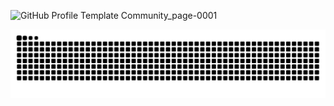 
![GitHub Profile Template Community_page-0001](https://github.com/user-attachments/assets/b9d1a32c-5dc7-4198-97cf-350fe03ee1bd)



<picture>
  <source media="(prefers-color-scheme: dark)" srcset="https://raw.githubusercontent.com/mohanganesh3/mohanganesh3/output/github-snake-dark.svg" />
  <source media="(prefers-color-scheme: light)" srcset="https://raw.githubusercontent.com/mohanganesh3/mohanganesh3/output/github-snake.svg" />
  <img alt="github-snake" src="https://raw.githubusercontent.com/mohanganesh3/mohanganesh3/output/github-snake.svg" />
</picture>
